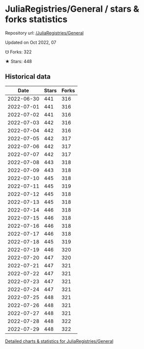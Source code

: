 # JuliaRegistries/General / stars & forks statistics

Repository url: [/JuliaRegistries/General](https://github.com/JuliaRegistries/General)

Updated on Oct 2022, 07

☋ Forks: 322

★ Stars: 448

## Historical data
| Date | Stars | Forks |
|------|-------|-------|
| 2022-06-30 | 441 | 316 | 
| 2022-07-01 | 441 | 316 | 
| 2022-07-02 | 441 | 316 | 
| 2022-07-03 | 442 | 316 | 
| 2022-07-04 | 442 | 316 | 
| 2022-07-05 | 442 | 317 | 
| 2022-07-06 | 442 | 317 | 
| 2022-07-07 | 442 | 317 | 
| 2022-07-08 | 443 | 318 | 
| 2022-07-09 | 443 | 318 | 
| 2022-07-10 | 445 | 318 | 
| 2022-07-11 | 445 | 319 | 
| 2022-07-12 | 445 | 318 | 
| 2022-07-13 | 445 | 318 | 
| 2022-07-14 | 446 | 318 | 
| 2022-07-15 | 446 | 318 | 
| 2022-07-16 | 446 | 318 | 
| 2022-07-17 | 446 | 318 | 
| 2022-07-18 | 445 | 319 | 
| 2022-07-19 | 446 | 320 | 
| 2022-07-20 | 447 | 320 | 
| 2022-07-21 | 447 | 321 | 
| 2022-07-22 | 447 | 321 | 
| 2022-07-23 | 447 | 321 | 
| 2022-07-24 | 447 | 321 | 
| 2022-07-25 | 448 | 321 | 
| 2022-07-26 | 448 | 321 | 
| 2022-07-27 | 448 | 321 | 
| 2022-07-28 | 448 | 322 | 
| 2022-07-29 | 448 | 322 | 


[Detailed charts & statistics for JuliaRegistries/General](https://reviewgithub.com/rep/JuliaRegistries/General)
